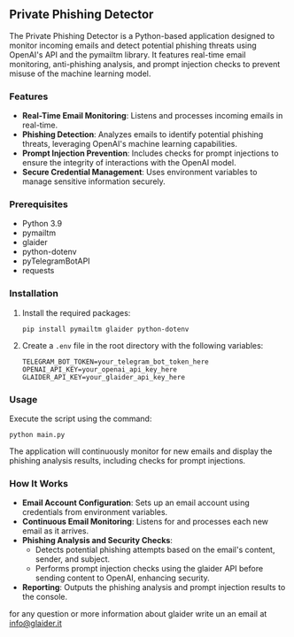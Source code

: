 ## Private Phishing Detector

The Private Phishing Detector is a Python-based application designed to monitor incoming emails and detect potential phishing threats using OpenAI's API and the pymailtm library. It features real-time email monitoring, anti-phishing analysis, and prompt injection checks to prevent misuse of the machine learning model.

### Features

- **Real-Time Email Monitoring**: Listens and processes incoming emails in real-time.
- **Phishing Detection**: Analyzes emails to identify potential phishing threats, leveraging OpenAI's machine learning capabilities.
- **Prompt Injection Prevention**: Includes checks for prompt injections to ensure the integrity of interactions with the OpenAI model.
- **Secure Credential Management**: Uses environment variables to manage sensitive information securely.

### Prerequisites

- Python 3.9
- pymailtm
- glaider
- python-dotenv
- pyTelegramBotAPI
- requests

### Installation

1. Install the required packages:
   ```
   pip install pymailtm glaider python-dotenv
   ```
2. Create a `.env` file in the root directory with the following variables:
   ```
   TELEGRAM_BOT_TOKEN=your_telegram_bot_token_here
   OPENAI_API_KEY=your_openai_api_key_here
   GLAIDER_API_KEY=your_glaider_api_key_here
   ```

### Usage

Execute the script using the command:
```
python main.py
```
The application will continuously monitor for new emails and display the phishing analysis results, including checks for prompt injections.

### How It Works

- **Email Account Configuration**: Sets up an email account using credentials from environment variables.
- **Continuous Email Monitoring**: Listens for and processes each new email as it arrives.
- **Phishing Analysis and Security Checks**:
  - Detects potential phishing attempts based on the email's content, sender, and subject.
  - Performs prompt injection checks using the glaider API before sending content to OpenAI, enhancing security.
- **Reporting**: Outputs the phishing analysis and prompt injection results to the console.

for any question or more information about glaider write un an email at info@glaider.it
